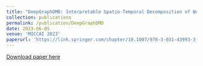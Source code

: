 ```yaml
---
title: "DeepGraphDMD: Interpretable Spatio-Temporal Decomposition of Non-linear Functional Brain Network Dynamics"
collection: publications
permalink: /publication/DeepGraphDMD
date: 2023-06-05
venue: 'MICCAI 2023'
paperurl: 'https://link.springer.com/chapter/10.1007/978-3-031-43993-3_35'
---
```


[Download paper here](https://link.springer.com/chapter/10.1007/978-3-031-43993-3_35)
